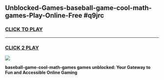 
## Unblocked-Games-baseball-game-cool-math-games-Play-Online-Free #q9jrc
<h3>
<a href="https://us.freeplayer.one?title=baseball-game-cool-math-games&ref=10M">CLICK TO PLAY</a></h3>
<hr>

<h3>
<a href="https://us.freeplayer.one?title=baseball-game-cool-math-games&ref=10M">CLICK 2 PLAY</a>
  
</h3>

<a href="https://us.freeplayer.one?title=baseball-game-cool-math-games&ref=10M"><img src="https://clearcache.store/games.png"></a>


**baseball-game-cool-math-games games unblocked: Your Gateway to Fun and Accessible Online Gaming**
